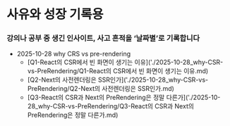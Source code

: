 # 사유와 성장 기록용

### 강의나 공부 중 생긴 인사이트, 사고 흔적을 ‘날짜별’로 기록합니다

- 2025-10-28 why CRS vs pre-rendering
  - [Q1-React의 CSR에서 빈 화면이 생기는 이유]('./2025-10-28_why-CSR-vs-PreRendering/Q1-React의 CSR에서 빈 화면이 생기는 이유.md)
  - [Q2-Next의 사전렌더링은 SSR인가]('./2025-10-28_why-CSR-vs-PreRendering/Q2-Next의 사전렌더링은 SSR인가.md)
  - [Q3-React의 CSR과 Next의 PreRendering은 정말 다른가]('./2025-10-28_why-CSR-vs-PreRendering/Q3-React의 CSR과 Next의 PreRendering은 정말 다른가.md)
